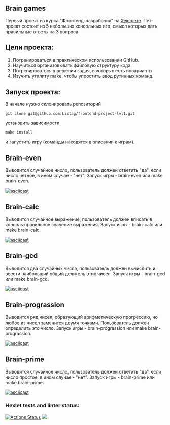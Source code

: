 ## Brain games

Первый проект из курса "Фронтенд-разрабочик" на [Хекслете](https://ru.hexlet.io/my). Пет-проект состоит из 5 небольших консольных игр, смысл которых дать правильные ответы на 3 вопроса.

## Цели проекта:

1. Потренироваться в практическом использовании GitHub.
2. Научиться организовывать файловую структуру кода.
3. Потренироваться в решении задач, в которых есть инварианты.
4. Изучить утилиту make, чтобы упростить ввод рутинных команд.

## Запуск проекта:

В начале нужно склонировать репозиторий

```
git clone git@github.com:Listag/frontend-project-lvl1.git
```

установить зависимости

```
make install
```

и запустить игру (команды находятся в описании к играм).

## Brain-even

Выводится случайное число, пользователь должен ответить "да", если число четное, в ином случае - "нет". Запуск игры - brain-even или make brain-even.

[![asciicast](https://asciinema.org/a/dPUZGaNbBKVkHa9jpqslNFMyR.svg)](https://asciinema.org/a/dPUZGaNbBKVkHa9jpqslNFMyR)

## Brain-calc

Выводится случайное выражение, пользователь должен вписать в консоль правильное значение выражения. Запуск игры - brain-calc или make brain-calc.

[![asciicast](https://asciinema.org/a/r8npwVcmBtMHe9ozin42V5xic.svg)](https://asciinema.org/a/r8npwVcmBtMHe9ozin42V5xic)

## Brain-gcd

Выводится два случайных числа, пользователь должен вычислить и ввести наибольший общий делитель этих чисел. Запуск игры - brain-gcd или make brain-gcd.

[![asciicast](https://asciinema.org/a/Ce4Q5mkIjDdCMi4mBSXBxL8Uw.svg)](https://asciinema.org/a/Ce4Q5mkIjDdCMi4mBSXBxL8Uw)

## Brain-prograssion

Выводится ряд чисел, образующий арифметическую прогрессию, но любое из чисел заменится двумя точками. Пользователь должен определить это число. Запуск игры - brain-prograssion или make brain-prograssion.

[![asciicast](https://asciinema.org/a/W0MOHlGHM1TPuVvv6Wn4rraxz.svg)](https://asciinema.org/a/W0MOHlGHM1TPuVvv6Wn4rraxz)

## Brain-prime

Выводится случайное число, пользователь должен ответить "да", если число простое, в ином случае - "нет". Запуск игры - brain-prime или make brain-prime.

[![asciicast](https://asciinema.org/a/jzZ1sZzdvEgoFb18zPDUsAY8m.svg)](https://asciinema.org/a/jzZ1sZzdvEgoFb18zPDUsAY8m)

### Hexlet tests and linter status:

[![Actions Status](https://github.com/Listag/frontend-project-lvl1/workflows/hexlet-check/badge.svg)](https://github.com/Listag/frontend-project-lvl1/actions) <a href="https://codeclimate.com/github/codeclimate/codeclimate/maintainability"><img src="https://api.codeclimate.com/v1/badges/a99a88d28ad37a79dbf6/maintainability" /></a>
